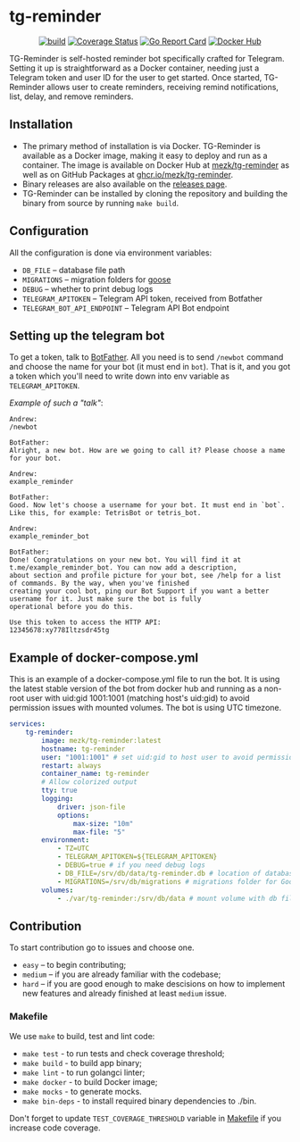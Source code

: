 # tg-reminder

<div align="center">

[![build](https://github.com/mezk/tg-reminder/actions/workflows/ci.yml/badge.svg)](https://github.com/mezk/tg-reminder/actions/workflows/ci.yml)&nbsp;[![Coverage Status](https://coveralls.io/repos/github/MEZk/tg-reminder/badge.svg?branch=master)](https://coveralls.io/github/MEZk/tg-reminder?branch=master)&nbsp;[![Go Report Card](https://goreportcard.com/badge/github.com/mezk/tg-reminder)](https://goreportcard.com/report/github.com/mezk/tg-reminder)&nbsp;[![Docker Hub](https://img.shields.io/docker/automated/jrottenberg/ffmpeg.svg)](https://hub.docker.com/r/mezk/tg-reminder)

</div>

TG-Reminder is self-hosted reminder bot specifically crafted for Telegram.
Setting it up is straightforward as a Docker container, needing just a Telegram token and user ID for the user to get
started.
Once started, TG-Reminder allows user to create reminders, receiving remind notifications, list, delay, and remove reminders.

## Installation

-   The primary method of installation is via Docker. TG-Reminder is available as a Docker image, making it easy to deploy
    and run as a container. The image is available on Docker Hub
    at [mezk/tg-reminder](https://hub.docker.com/r/mezk/tg-reminder) as well as on GitHub Packages
    at [ghcr.io/mezk/tg-reminder](https://ghcr.io/mezk/tg-reminder).
-   Binary releases are also available on the [releases page](https://github.com/mezk/tg-reminder/releases/latest).
-   TG-Reminder can be installed by cloning the repository and building the binary from source by running `make build`.

## Configuration

All the configuration is done via environment variables:

-   `DB_FILE` – database file path
-   `MIGRATIONS` – migration folders for [goose](https://github.com/pressly/goose)
-   `DEBUG` – whether to print debug logs
-   `TELEGRAM_APITOKEN` – Telegram API token, received from Botfather
-   `TELEGRAM_BOT_API_ENDPOINT` – Telegram API Bot endpoint

## Setting up the telegram bot

To get a token, talk to [BotFather](https://core.telegram.org/bots#6-botfather). All you need is to send `/newbot`
command and choose the name for your bot (it must end in `bot`). That is it, and you got a token which you'll need to
write down into env variable as `TELEGRAM_APITOKEN`.

_Example of such a "talk"_:

```
Andrew:
/newbot

BotFather:
Alright, a new bot. How are we going to call it? Please choose a name for your bot.

Andrew:
example_reminder

BotFather:
Good. Now let's choose a username for your bot. It must end in `bot`. Like this, for example: TetrisBot or tetris_bot.

Andrew:
example_reminder_bot

BotFather:
Done! Congratulations on your new bot. You will find it at t.me/example_reminder_bot. You can now add a description,
about section and profile picture for your bot, see /help for a list of commands. By the way, when you've finished
creating your cool bot, ping our Bot Support if you want a better username for it. Just make sure the bot is fully
operational before you do this.

Use this token to access the HTTP API:
12345678:xy778Iltzsdr45tg
```

## Example of docker-compose.yml

This is an example of a docker-compose.yml file to run the bot. It is using the latest stable version of the bot from docker hub and running as a non-root user with uid:gid 1001:1001 (matching host's uid:gid) to avoid permission issues with mounted volumes. The bot is using UTC timezone.

```yaml
services:
    tg-reminder:
        image: mezk/tg-reminder:latest
        hostname: tg-reminder
        user: "1001:1001" # set uid:gid to host user to avoid permission issues with mounted volumes
        restart: always
        container_name: tg-reminder
        # Allow colorized output
        tty: true
        logging:
            driver: json-file
            options:
                max-size: "10m"
                max-file: "5"
        environment:
            - TZ=UTC
            - TELEGRAM_APITOKEN=${TELEGRAM_APITOKEN}
            - DEBUG=true # if you need debug logs
            - DB_FILE=/srv/db/data/tg-reminder.db # location of database file. We use embedded sqlite.
            - MIGRATIONS=/srv/db/migrations # migrations folder for Goose (see Dockerfile).
        volumes:
            - ./var/tg-reminder:/srv/db/data # mount volume with db file
```

## Contribution

To start contribution go to issues and choose one.

-   `easy` – to begin contributing;
-   `medium` – if you are already familiar with the codebase;
-   `hard` – if you are good enough to make descisions on how to implement new features and already finished at
    least `medium` issue.

### Makefile

We use `make` to build, test and lint code:

-   `make test` - to run tests and check coverage threshold;
-   `make build` - to build app binary;
-   `make lint` - to run golangci linter;
-   `make docker` - to build Docker image;
-   `make mocks` - to generate mocks.
-   `make bin-deps` - to install required binary dependencies to ./bin.

Don't forget to update `TEST_COVERAGE_THRESHOLD` variable in [Makefile](Makefile) if you increase code coverage.
